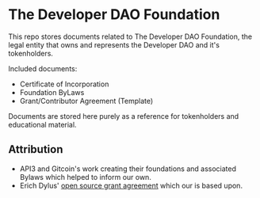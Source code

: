 # The Developer DAO Foundation

This repo stores documents related to The Developer DAO Foundation, the legal entity that owns and represents the Developer DAO and it's tokenholders.

Included documents:

- Certificate of Incorporation
- Foundation ByLaws
- Grant/Contributor Agreement (Template)

Documents are stored here purely as a reference for tokenholders and educational material.

## Attribution

- API3 and Gitcoin's work creating their foundations and associated Bylaws which helped to inform our own.
- Erich Dylus' [open source grant agreement](https://github.com/ErichDylus/Open-Source-Law/blob/main/PO/Grant_Agreement_DAO.md) which our is based upon.
